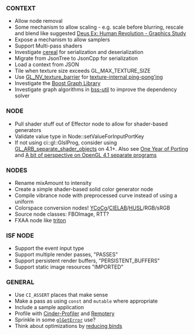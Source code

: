 
### CONTEXT
- Allow node removal
- Some mechanism to allow scaling - e.g. scale before blurring, rescale and blend like suggested [Deus Ex: Human Revolution - Graphics Study](http://www.adriancourreges.com/blog/2015/03/10/deus-ex-human-revolution-graphics-study/)
- Expose a mechanism to allow samplers
- Support Multi-pass shaders
- Investigate [cereal](https://github.com/USCiLab/cereal) for serialization and deserialization
- Migrate from JsonTree to JsonCpp for serialization
- Load a context from JSON
- Tile when texture size exceeds GL_MAX_TEXTURE_SIZE
- Use [GL_NV_texture_barrier](http://www.opengl.org/registry/specs/NV/texture_barrier.txt) for [texture-internal ping-pong'ing](https://www.opengl.org/discussion_boards/showthread.php/173265-GL_NV_texture_barrier-on-ATI?p=1214070&viewfull=1#post1214070)
- Investigate the [Boost Graph Library](http://www.boost.org/doc/libs/1_55_0/libs/graph/doc/index.html)
- Investigate graph algorithms in [bss-util](https://github.com/Black-Sphere-Studios/bss-util) to improve the dependency solver

### NODE
- Pull shader stuff out of Effector node to allow for shader-based generators
- Validate value type in Node::setValueForInputPortKey
- If not using ci::gl::GlslProg, consider using [GL_ARB_separate_shader_objects](http://www.opengl.org/registry/specs/ARB/separate_shader_objects.txt) on 4.1+. Also see [One Year of Porting](http://www.slideshare.net/slideshow/embed_code/34431339?rel=0#) and [A bit of perspective on OpenGL 4.1 separate programs](http://www.g-truc.net/post-0348.html)

### NODES
- Rename mixAmount to intensity
- Create a simple shader-based solid color generator node
- Compile vibrance node with preprocessed curve instead of using a uniform
- Colorspace conversion nodes! [YCoCg](https://en.wikipedia.org/wiki/YCgCo)/[CIELAB](https://en.wikipedia.org/wiki/Lab_color_space#CIELAB)/[HUSL](http://www.husl-colors.org)/RGB/sRGB
- Source node classes: FBOImage, RTT?
- FXAA node like [triton](https://github.com/johang88/triton/blob/master/Data/core_data/shaders/post/fxaa.glsl)

### ISF NODE
- Support the event input type
- Support multiple render passes, "PASSES"
- Support persistent render buffers, "PERSISTENT_BUFFERS"
- Support static image resources "IMPORTED"

### GENERAL
- Use `CI_ASSERT` places that make sense
- Make a pass as using `const` and `mutable` where appropriate
- Include a sample application
- Profile with [Cinder-Profiler](https://github.com/num3ric/Cinder-Profiler) and [Remotery](https://github.com/Celtoys/Remotery)
- Sprinkle in some [`glGetError`](https://www.opengl.org/wiki/GLAPI/glGetError) use?
- Think about optimizations by [reducing binds](http://calebjohnston.com/storage/glsl/#optimization)
